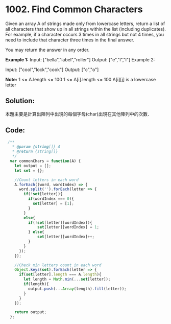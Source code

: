 # 1002. Find Common Characters

Given an array A of strings made only from lowercase letters, return a list of all characters that show up in all strings within the list (including duplicates).  For example, if a character occurs 3 times in all strings but not 4 times, you need to include that character three times in the final answer.

You may return the answer in any order.

**Example 1:**
Input: ["bella","label","roller"]
Output: ["e","l","l"]
Example 2:

Input: ["cool","lock","cook"]
Output: ["c","o"]

**Note:**
1 <= A.length <= 100
1 <= A[i].length <= 100
A[i][j] is a lowercase letter


## Solution:

本題主要是計算出陣列中出現的每個字母(char)出現在其他陣列中的次數．

## Code:


```js
 /**
   * @param {string[]} A
   * @return {string[]}
   */
  var commonChars = function(A) {
    let output = [];
    let set = {};

    //Count letters in each word
    A.forEach((word, wordIndex) => {
      word.split('').forEach(letter => {
        if(!set[letter]){
          if(wordIndex === 0){
            set[letter] = [1];
          }
        }
        else{
          if(!set[letter][wordIndex]){
              set[letter][wordIndex] = 1;
          } else{
              set[letter][wordIndex]++;
          }
        }
      });
    });

    //Check min letters count in each word
    Object.keys(set).forEach(letter => {
      if(set[letter].length === A.length){
        let length = Math.min(...set[letter]);
        if(length){
          output.push(...Array(length).fill(letter));
        }
      }
    });

    return output;
  };
```
